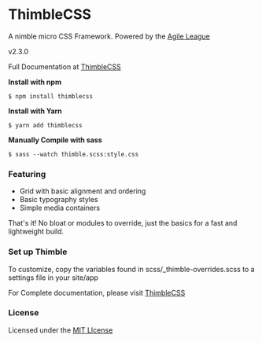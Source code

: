 ThimbleCSS
==============

A nimble micro CSS Framework. 
Powered by the [Agile League](https://agileleague.com/)

v2.3.0

Full Documentation at [ThimbleCSS](https://thimblecss.com/)

**Install with npm**
```
$ npm install thimblecss
```

**Install with Yarn**
```
$ yarn add thimblecss
```

**Manually Compile with sass**

```
$ sass --watch thimble.scss:style.css
```

### Featuring
* Grid with basic alignment and ordering
* Basic typography styles
* Simple media containers

That's it! No bloat or modules to override, just the basics for a fast and lightweight build.


### Set up Thimble

To customize, copy the variables found in scss/_thimble-overrides.scss to a settings file in your site/app

For Complete documentation, please visit [ThimbleCSS](http://thimblecss.com/)


### License

Licensed under the [MIT LIcense](http://opensource.org/licenses/MIT)

